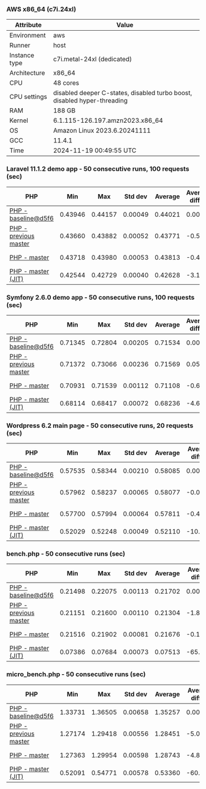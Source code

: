 ### AWS x86_64 (c7i.24xl)

|  Attribute    |     Value      |
|---------------|----------------|
| Environment   |aws|
| Runner        |host|
| Instance type |c7i.metal-24xl (dedicated)|
| Architecture  |x86_64
| CPU           |48 cores|
| CPU settings  |disabled deeper C-states, disabled turbo boost, disabled hyper-threading|
| RAM           |188 GB|
| Kernel        |6.1.115-126.197.amzn2023.x86_64|
| OS            |Amazon Linux 2023.6.20241111|
| GCC           |11.4.1|
| Time          |2024-11-19 00:49:55 UTC|

### Laravel 11.1.2 demo app - 50 consecutive runs, 100 requests (sec)

|     PHP     |     Min     |     Max     |    Std dev   |   Average  |  Average diff % |   Median   | Median diff % |     Memory    |
|-------------|-------------|-------------|--------------|------------|-----------------|------------|---------------|---------------|
|[PHP - baseline@d5f6](https://github.com/php/php-src/commit/d5f6e56610)|0.43946|0.44157|0.00049|0.44021|0.00%|0.44016|0.00%|41.82 MB|
|[PHP - previous master](https://github.com/php/php-src/commit/b112d27ff5)|0.43660|0.43882|0.00052|0.43771|-0.57%|0.43762|-0.58%|41.69 MB|
|[PHP - master](https://github.com/php/php-src/commit/ff5b42b839)|0.43718|0.43980|0.00053|0.43813|-0.47%|0.43806|-0.48%|41.69 MB|
|[PHP - master (JIT)](https://github.com/php/php-src/commit/ff5b42b839)|0.42544|0.42729|0.00040|0.42628|-3.17%|0.42626|-3.16%|50.74 MB|

### Symfony 2.6.0 demo app - 50 consecutive runs, 100 requests (sec)

|     PHP     |     Min     |     Max     |    Std dev   |   Average  |  Average diff % |   Median   | Median diff % |     Memory    |
|-------------|-------------|-------------|--------------|------------|-----------------|------------|---------------|---------------|
|[PHP - baseline@d5f6](https://github.com/php/php-src/commit/d5f6e56610)|0.71345|0.72804|0.00205|0.71534|0.00%|0.71486|0.00%|37.33 MB|
|[PHP - previous master](https://github.com/php/php-src/commit/b112d27ff5)|0.71372|0.73066|0.00236|0.71569|0.05%|0.71530|0.06%|37.39 MB|
|[PHP - master](https://github.com/php/php-src/commit/ff5b42b839)|0.70931|0.71539|0.00112|0.71108|-0.60%|0.71086|-0.56%|37.39 MB|
|[PHP - master (JIT)](https://github.com/php/php-src/commit/ff5b42b839)|0.68114|0.68417|0.00072|0.68236|-4.61%|0.68224|-4.56%|44.45 MB|

### Wordpress 6.2 main page - 50 consecutive runs, 20 requests (sec)

|     PHP     |     Min     |     Max     |    Std dev   |   Average  |  Average diff % |   Median   | Median diff % |     Memory    |
|-------------|-------------|-------------|--------------|------------|-----------------|------------|---------------|---------------|
|[PHP - baseline@d5f6](https://github.com/php/php-src/commit/d5f6e56610)|0.57535|0.58344|0.00210|0.58085|0.00%|0.58201|0.00%|42.95 MB|
|[PHP - previous master](https://github.com/php/php-src/commit/b112d27ff5)|0.57962|0.58237|0.00065|0.58077|-0.01%|0.58080|-0.21%|43.01 MB|
|[PHP - master](https://github.com/php/php-src/commit/ff5b42b839)|0.57700|0.57994|0.00064|0.57811|-0.47%|0.57803|-0.68%|42.79 MB|
|[PHP - master (JIT)](https://github.com/php/php-src/commit/ff5b42b839)|0.52029|0.52248|0.00049|0.52110|-10.29%|0.52099|-10.48%|61.89 MB|

### bench.php - 50 consecutive runs (sec)

|     PHP     |     Min     |     Max     |    Std dev   |   Average  |  Average diff % |   Median   | Median diff % |     Memory    |
|-------------|-------------|-------------|--------------|------------|-----------------|------------|---------------|---------------|
|[PHP - baseline@d5f6](https://github.com/php/php-src/commit/d5f6e56610)|0.21498|0.22075|0.00113|0.21702|0.00%|0.21702|0.00%|26.12 MB|
|[PHP - previous master](https://github.com/php/php-src/commit/b112d27ff5)|0.21151|0.21600|0.00110|0.21304|-1.83%|0.21274|-1.97%|26.12 MB|
|[PHP - master](https://github.com/php/php-src/commit/ff5b42b839)|0.21516|0.21902|0.00081|0.21676|-0.12%|0.21671|-0.15%|26.12 MB|
|[PHP - master (JIT)](https://github.com/php/php-src/commit/ff5b42b839)|0.07386|0.07684|0.00073|0.07513|-65.38%|0.07513|-65.38%|27.28 MB|

### micro_bench.php - 50 consecutive runs (sec)

|     PHP     |     Min     |     Max     |    Std dev   |   Average  |  Average diff % |   Median   | Median diff % |     Memory    |
|-------------|-------------|-------------|--------------|------------|-----------------|------------|---------------|---------------|
|[PHP - baseline@d5f6](https://github.com/php/php-src/commit/d5f6e56610)|1.33731|1.36505|0.00658|1.35257|0.00%|1.35323|0.00%|20.38 MB|
|[PHP - previous master](https://github.com/php/php-src/commit/b112d27ff5)|1.27174|1.29418|0.00556|1.28451|-5.03%|1.28316|-5.18%|20.38 MB|
|[PHP - master](https://github.com/php/php-src/commit/ff5b42b839)|1.27363|1.29954|0.00598|1.28743|-4.82%|1.28738|-4.87%|20.38 MB|
|[PHP - master (JIT)](https://github.com/php/php-src/commit/ff5b42b839)|0.52091|0.54771|0.00578|0.53360|-60.55%|0.53296|-60.62%|21.69 MB|
